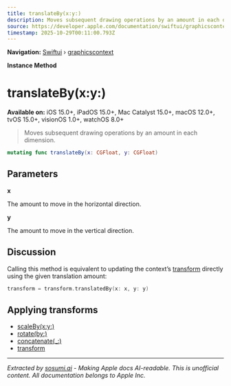 ```yaml
---
title: translateBy(x:y:)
description: Moves subsequent drawing operations by an amount in each dimension.
source: https://developer.apple.com/documentation/swiftui/graphicscontext/translateby(x:y:)
timestamp: 2025-10-29T00:11:00.793Z
---
```


**Navigation:** [Swiftui](/documentation/swiftui) › [graphicscontext](/documentation/swiftui/graphicscontext)

**Instance Method**

# translateBy(x:y:)

**Available on:** iOS 15.0+, iPadOS 15.0+, Mac Catalyst 15.0+, macOS 12.0+, tvOS 15.0+, visionOS 1.0+, watchOS 8.0+

> Moves subsequent drawing operations by an amount in each dimension.

```swift
mutating func translateBy(x: CGFloat, y: CGFloat)
```

## Parameters

**x**

The amount to move in the horizontal direction.



**y**

The amount to move in the vertical direction.



## Discussion

Calling this method is equivalent to updating the context’s [transform](/documentation/swiftui/graphicscontext/transform) directly using the given translation amount:

```swift
transform = transform.translatedBy(x: x, y: y)
```

## Applying transforms

- [scaleBy(x:y:)](/documentation/swiftui/graphicscontext/scaleby(x:y:))
- [rotate(by:)](/documentation/swiftui/graphicscontext/rotate(by:))
- [concatenate(_:)](/documentation/swiftui/graphicscontext/concatenate(_:))
- [transform](/documentation/swiftui/graphicscontext/transform)

---

*Extracted by [sosumi.ai](https://sosumi.ai) - Making Apple docs AI-readable.*
*This is unofficial content. All documentation belongs to Apple Inc.*
